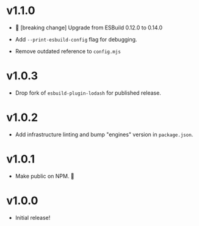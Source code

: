 # v1.1.0

- 🚨 [breaking change] Upgrade from ESBuild 0.12.0 to 0.14.0

- Add `--print-esbuild-config` flag for debugging.
- Remove outdated reference to `config.mjs`

# v1.0.3

- Drop fork of `esbuild-plugin-lodash` for published release.

# v1.0.2

- Add infrastructure linting and bump "engines" version in `package.json`.

# v1.0.1

- Make public on NPM. 🎉

# v1.0.0

- Initial release!
